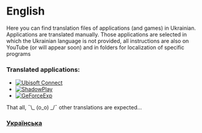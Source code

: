 # English<br/>
Here you can find translation files of applications (and games) in Ukrainian.
Applications are translated manually. Those applications are selected in which the Ukrainian language is not provided, all instructions are also on YouTube (or will appear soon) and in folders for localization of specific programs

### Translated applications:<br/>
* [![Ubisoft Connect](https://img.shields.io/badge/-UbisoftConnect-090909?style=for-the-badge&logo=Ubisoft)](https://github.com/Bigidan/LocalizationForPrograms/blob/main/Localization/Ubisoft%20Connect/Ubisoft_Connect.md)<br/>
* [![ShadowPlay](https://img.shields.io/badge/-ShadowPlay-090909?style=for-the-badge&logo=Ubisoft)](https://github.com/Bigidan/LocalizationForPrograms/blob/main/Localization/Ubisoft%20Connect/Ubisoft_Connect.md)<br/>
* [![GeForceExp](https://img.shields.io/badge/-Ge_Force_Exp-090909?style=for-the-badge&logo=Ubisoft)](https://github.com/Bigidan/LocalizationForPrograms/blob/main/Localization/Ubisoft%20Connect/Ubisoft_Connect.md)<br/>

That all, ¯\\_ (o_o) _/¯ other translations are expected...

### [Українська](./README_UA.md)
